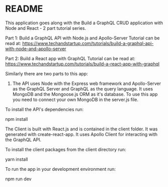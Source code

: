 # README

This application goes along with the Build a GraphQL CRUD application with Node and React - 2 part tutorial series. 

Part 1: Build a GraphQL API with Node.js and Apollo-Server Tutorial can be read at: https://www.techandstartup.com/tutorials/build-a-graphql-api-with-node-and-apollo-server

Part 2: Build a React app with GraphQL Tutorial can be read at: https://www.techandstartup.com/tutorials/build-a-react-app-with-graphql

Similarly there are two parts to this app:

1) The API uses Node with the Express web framework and Apollo-Server as the GraphQL Server and GraphQL as the query language. It uses MongoDB and the Mongoose.js ORM as it's database. To use this app you need to connect your own MongoDB in the server.js file.

To install the API's dependencies run:

npm install

The Client is built with React.js and is contained in the client folder. It was generated with create-react-app. It uses Apollo Client for interacting with the GraphQL API. 

To install the client packages from the client directory run: 

yarn install

To run the app in your development environment run:

npm run dev